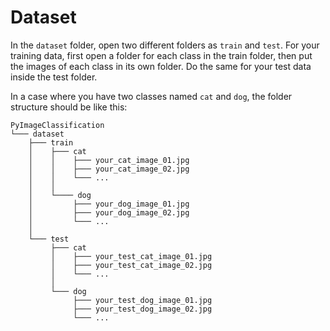 # Dataset

In the `dataset` folder, open two different folders as `train` and `test`. 
For your training data, first open a folder for each class in the train folder, then put the images of each class in its own folder.
Do the same for your test data inside the test folder. 

In a case where you have two classes named `cat` and `dog`, 
the folder structure should be like this:

```
PyImageClassification
└─── dataset
    ├─── train
    │    ├─── cat   
    │    │    ├─── your_cat_image_01.jpg
    │    │    ├─── your_cat_image_02.jpg
    │    │    └─── ...
    │    │    
    │    └──── dog
    │         ├─── your_dog_image_01.jpg
    │         ├─── your_dog_image_02.jpg
    │         └─── ...
    │
    └─── test 
         ├─── cat   
         │    ├─── your_test_cat_image_01.jpg
         │    ├─── your_test_cat_image_02.jpg
         │    └─── ...
         │
         └─── dog
              ├─── your_test_dog_image_01.jpg
              ├─── your_test_dog_image_02.jpg
              └─── ...

```